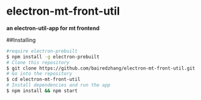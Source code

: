 # electron-mt-front-util

**an electron-util-app for mt frontend**

##Installing
```sh
#require electron-prebuilt
$ npm install -g electron-prebuilt
# Clone this repository
$ git clone https://github.com/bairedzhang/electron-mt-front-util.git
# Go into the repository
$ cd electron-mt-front-util
# Install dependencies and run the app
$ npm install && npm start
```
